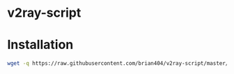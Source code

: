 # v2ray-script

# Installation
```bash
wget -q https://raw.githubusercontent.com/brian404/v2ray-script/master/setup.sh && chmod +x setup.sh && ./setup.sh
